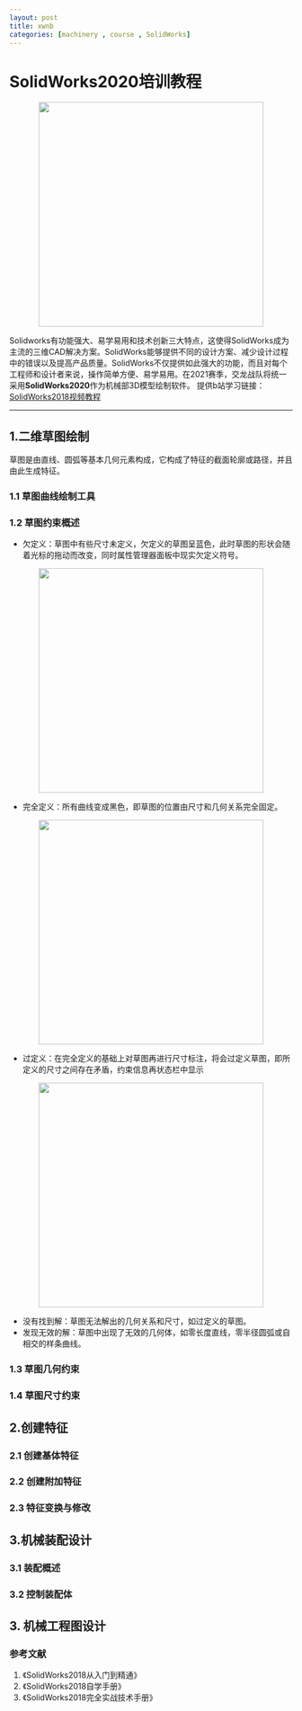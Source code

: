 ```yaml
---
layout: post
title: xwnb
categories: [machinery , course , SolidWorks]
---
```


# SolidWorks2020培训教程

<center><img src="https://github.com/SJTU-RoboMaster-Team/SJTU-RoboMaster-Team.github.io/raw/master/_img/posts/SolidWorks/sw2.png"   width="400"></center>

Solidworks有功能强大、易学易用和技术创新三大特点，这使得SolidWorks成为主流的三维CAD解决方案。SolidWorks能够提供不同的设计方案、减少设计过程中的错误以及提高产品质量。SolidWorks不仅提供如此强大的功能，而且对每个工程师和设计者来说，操作简单方便、易学易用。在2021赛季，交龙战队将统一采用**SolidWorks2020**作为机械部3D模型绘制软件。
提供b站学习链接：[SolidWorks2018视频教程](https://www.bilibili.com/video/BV1At41187nD)

---

## 1.二维草图绘制
草图是由直线、圆弧等基本几何元素构成，它构成了特征的截面轮廓或路径，并且由此生成特征。

### 1.1 草图曲线绘制工具

### 1.2 草图约束概述
* 欠定义：草图中有些尺寸未定义，欠定义的草图呈蓝色，此时草图的形状会随着光标的拖动而改变，同时属性管理器面板中现实欠定义符号。

<center><img src="https://github.com/SJTU-RoboMaster-Team/SJTU-RoboMaster-Team.github.io/raw/master/_img/posts/SolidWorks/sw3.png"   width="400"></center>

* 完全定义：所有曲线变成黑色，即草图的位置由尺寸和几何关系完全固定。

<center><img src="https://github.com/SJTU-RoboMaster-Team/SJTU-RoboMaster-Team.github.io/raw/master/_img/posts/SolidWorks/sw4.png"   width="400"></center>

* 过定义：在完全定义的基础上对草图再进行尺寸标注，将会过定义草图，即所定义的尺寸之间存在矛盾，约束信息再状态栏中显示

<center><img src="https://github.com/SJTU-RoboMaster-Team/SJTU-RoboMaster-Team.github.io/raw/master/_img/posts/SolidWorks/sw5.png"   width="400"></center>

* 没有找到解：草图无法解出的几何关系和尺寸，如过定义的草图。
* 发现无效的解：草图中出现了无效的几何体，如零长度直线，零半径圆弧或自相交的样条曲线。

### 1.3 草图几何约束


### 1.4 草图尺寸约束


## 2.创建特征

### 2.1 创建基体特征

### 2.2 创建附加特征


### 2.3 特征变换与修改


## 3.机械装配设计

### 3.1 装配概述


### 3.2 控制装配体


## 3. 机械工程图设计


### 参考文献
1. 《SolidWorks2018从入门到精通》
2. 《SolidWorks2018自学手册》
3. 《SolidWorks2018完全实战技术手册》